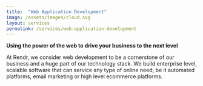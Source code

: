 ```yaml
---
title:  "Web Application Development"
image: /assets/images/cloud.svg
layout: services
permalink: /services/web-application-development
---
```

**Using the power of the web to drive your business to the next level**

At Rendr, we consider web development to be a cornerstone of our business and a huge part of our technology stack. We build enterprise level, scalable software that can service any type of online need, be it automated platforms, email marketing or high level ecommerce platforms. 